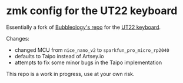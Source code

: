 # zmk config for the UT22 keyboard
Essentially a fork of [Bubbleology's repo](https://github.com/Bubbleology/zmk-config-ut22) for the [UT22 keyboard](https://github.com/Bubbleology/UT22).

Changes:
- changed MCU from `nice_nano_v2` to `sparkfun_pro_micro_rp2040`
- defaults to Taipo instead of Artsey.io
- attempts to fix some minor bugs in the Taipo implementation

This repo is a work in progress, use at your own risk.

